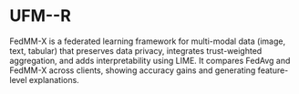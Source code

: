 # UFM--R
FedMM-X is a federated learning framework for multi-modal data (image, text, tabular) that preserves data privacy, integrates trust-weighted aggregation, and adds interpretability using LIME. It compares FedAvg and FedMM-X across clients, showing accuracy gains and generating feature-level explanations.
